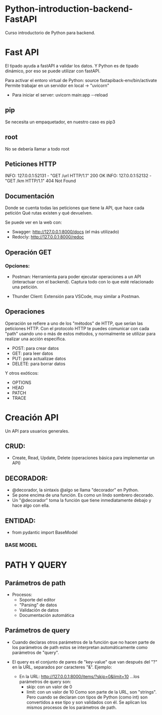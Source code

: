 # Python-introduction-backend-FastAPI
Curso introductorio de Python para backend.

# Fast API
El tipado ayuda a fastAPI a validar los datos. Y Python es de tipado dinámico, por eso se puede utilizar con fastAPI.

Para activar el entoro virtual de Python: source fastapiback-env/bin/activate
Permite trabajar en un servidor en local -> "uvicorn"
 - Para iniciar el server: uvicorn main:app --reload
## pip
Se necesita un empaquetador, en nuestro caso es pip3

## root
No se debería llamar a todo root

## Peticiones HTTP
INFO:     127.0.0.1:52131 - "GET /url HTTP/1.1" 200 OK
INFO:     127.0.0.1:52132 - "GET /km HTTP/1.1" 404 Not Found

## Documentación

Donde se cuenta todas las peticiones que tiene la API, que hace cada petición
Qué rutas existen y qué devuelven.

Se puede ver en la web con: 
- Swagger: http://127.0.0.1:8000/docs (el más utilizado)
- Redocly: http://127.0.0.1:8000/redoc

## Operación GET
### Opciones:
- Postman: Herramienta para poder ejecutar operaciones a un API (interactuar con el backend). Captura todo con lo que esté relacionado una petición.

- Thunder Client: Extensión para VSCode, muy similar a Postman.

## Operaciones

Operación se refiere a uno de los "métodos" de HTTP, que serían las peticiones HTTP. Con el protocolo HTTP te puedes comunicar con cada "path" usando uno o más de estos métodos, y normalmente se utilizar para realizar una acción específica.

- POST: para crear datos
- GET: para leer datos
- PUT: para actualizae datos
- DELETE: para borrar datos

Y otros exóticos:

- OPTIONS
- HEAD
- PATCH
- TRACE

# Creación API

Un API para usuarios generales.

## CRUD: 
- Create, Read, Update, Delete (operaciones básica para implementar un API)

## DECORADOR: 
- @decorador, la sintaxis @algo se llama "decorador" en Python.
- Se pone encima de una función. Es como un lindo sombrero decorado.
- Un "@decorador" toma la función que tiene inmediatamente debajo y hace algo con ella.

## ENTIDAD:
- from pydantic import BaseModel

### BASE MODEL

# PATH Y QUERY
## Parámetros de path
- Procesos:
    - Soporte del editor
    - "Parsing" de datos
    - Validación de datos
    - Documentación automática
## Parámetros de query
- Cuando declaras otros parámetros de la función que no hacen parte de los parámetros de path estos se interpretan automáticamente como parámetros de "query".

- El query es el conjunto de pares de "key-value" que van después del "?" en la URL, separados por caracteres "&". Ejemplo:

    - En la URL: http://127.0.0.1:8000/items/?skip=0&limit=10
    ...los parámetros de query son:
        - skip: con un valor de 0
        - limit: con un valor de 10
    Como son parte de la URL, son "strings".
    Pero cuando se declaran con tipos de Python (como int) son convertidos a ese tipo y son validados con él.
    Se aplican los mismos procesos de los parámetros de path.



